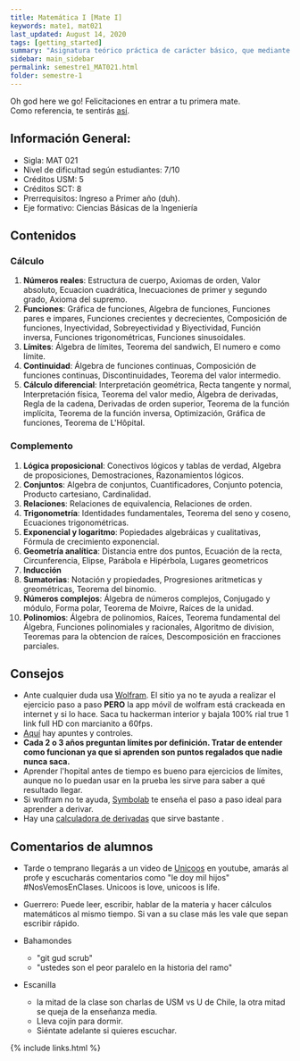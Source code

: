 ```yaml
---
title: Matemática I [Mate I]
keywords: mate1, mat021
last_updated: August 14, 2020
tags: [getting_started]
summary: "Asignatura teórico práctica de carácter básico, que mediante la integración de conceptos del álgebra, la trigonometría y la geometría analítica, provee los fundamentos del lenguaje matemático; como los conceptos básicos y técnicas propias del cálculo diferencial para funciones reales de variable real."
sidebar: main_sidebar
permalink: semestre1_MAT021.html
folder: semestre-1
---
```


Oh god here we go! Felicitaciones en entrar a tu primera mate.  
Como referencia, te sentirás [así][1].

## Información General:
* Sigla: MAT 021
* Nivel de dificultad según estudiantes: 7/10
* Créditos USM: 5
* Créditos SCT: 8
* Prerrequisitos: Ingreso a Primer año (duh).
* Eje formativo:  Ciencias Básicas de la Ingeniería 



## Contenidos


### Cálculo

1. **Números reales**: Estructura de cuerpo, Axiomas de orden, Valor absoluto, Ecuacion cuadrática, Inecuaciones de primer y segundo grado, Axioma del supremo.
2. **Funciones**: Gráfica de funciones, Algebra de funciones, Funciones pares e impares, Funciones crecientes y decrecientes, Composición de funciones, Inyectividad, Sobreyectividad y Biyectividad, Función inversa, Funciones trigonométricas, Funciones sinusoidales.
3. **Límites**: Álgebra de límites, Teorema del sandwich, El numero e como límite.
4. **Continuidad**: Álgebra de funciones continuas, Composición de funciones continuas, Discontinuidades, Teorema del valor intermedio.
5. **Cálculo diferencial**: Interpretación geométrica, Recta tangente y normal, Interpretación física, Teorema del valor medio, Álgebra de derivadas, Regla de la cadena, Derivadas de orden superior, Teorema de la función implícita, Teorema de la función inversa, Optimización, Gráfica de funciones, Teorema de L'Hôpital.

### Complemento

1. **Lógica proposicional**: Conectivos lógicos y tablas de verdad, Algebra de proposiciones, Demostraciones, Razonamientos lógicos.
2. **Conjuntos**: Algebra de conjuntos, Cuantificadores, Conjunto potencia, Producto cartesiano, Cardinalidad.
3. **Relaciones**: Relaciones de equivalencia, Relaciones de orden.
4. **Trigonometría**: Identidades fundamentales, Teorema del seno y coseno, Ecuaciones trigonométricas.
5. **Exponencial y logaritmo**: Popiedades algebráicas y cualitativas, Fórmula de crecimiento exponencial.
6. **Geometría analítica**: Distancia entre dos puntos, Ecuación de la recta, Circunferencia, Elipse, Parábola e Hipérbola, Lugares geometricos
7. **Inducción**
8. **Sumatorias**: Notación y propiedades, Progresiones aritmeticas y greométricas, Teorema del binomio.
9. **Números complejos**: Álgebra de números complejos, Conjugado y módulo, Forma polar, Teorema de Moivre, Raíces de la unidad.
10. **Polinomios**: Álgebra de polinomios, Raíces, Teorema fundamental del Álgebra, Funciones polinomiales y racionales, Algoritmo de division, Teoremas para la obtencion de raíces, Descomposición en fracciones parciales.



## Consejos
* Ante cualquier duda usa [Wolfram][2]. El sitio ya no te ayuda a realizar el ejercicio paso a paso **PERO** la app  móvil de wolfram está crackeada en internet y si lo hace. Saca tu hackerman interior y bajala 100% rial true 1 link full HD con marcianito a 60fps.
* [Aquí][3] hay apuntes y controles.
* **Cada 2 o 3 años preguntan límites por definición. Tratar de entender como funcionan ya que si aprenden son puntos regalados que nadie nunca saca.**
* Aprender l'hopital antes de tiempo es bueno para ejercicios de límites, aunque no lo puedan usar en la prueba les sirve para saber a qué resultado llegar.
* Si wolfram no te ayuda, [Symbolab][4] te enseña el paso a paso ideal para aprender a derivar.
* Hay una [calculadora de derivadas][5] que sirve bastante  .


## Comentarios de alumnos

* Tarde o temprano llegarás a un video de [Unicoos][6] en youtube, amarás al profe y escucharás comentarios como "le doy mil hijos" #NosVemosEnClases. Unicoos is love, unicoos is life.
    
* Guerrero: Puede leer, escribir, hablar de la materia y hacer cálculos matemáticos al mismo tiempo. Si van a su clase más les vale que sepan escribir rápido.
* Bahamondes
    * "git gud scrub"
    * "ustedes son el peor paralelo en la historia del ramo"

* Escanilla
    * la mitad de la clase son charlas de USM vs U de Chile, la otra mitad se queja de la enseñanza media.
    * Lleva cojín para dormir.
    * Siéntate adelante si quieres escuchar.



[1]: https://www.facebook.com/David.R.G.Lopez/videos/1821185477964938/
[2]: https://www.wolframalpha.com/
[3]: https://sites.google.com/site/apuntesycontroles/
[4]: https://www.symbolab.com/
[5]: https://www.calculadora-de-derivadas.com/
[6]: https://www.youtube.com/user/davidcpv


{% include links.html %}
